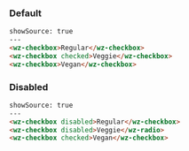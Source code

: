 ### Default

```html
showSource: true
---
<wz-checkbox>Regular</wz-checkbox>
<wz-checkbox checked>Veggie</wz-checkbox>
<wz-checkbox>Vegan</wz-checkbox>
```

### Disabled

```html
showSource: true
---
<wz-checkbox disabled>Regular</wz-checkbox>
<wz-checkbox disabled>Veggie</wz-radio>
<wz-checkbox checked>Vegan</wz-checkbox>
```
